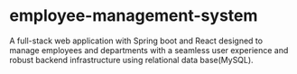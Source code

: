 # employee-management-system
A full-stack web application with Spring boot and React designed to manage employees and departments with a seamless user experience and robust backend infrastructure using relational data base(MySQL).

